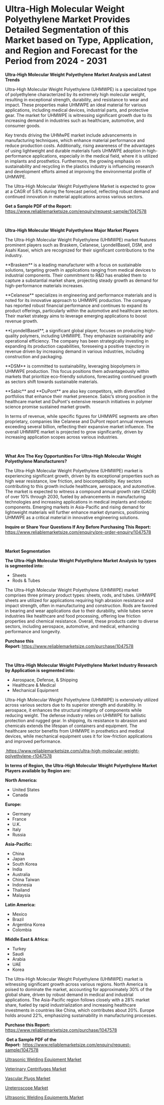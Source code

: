 <p><h1>Ultra-High Molecular Weight Polyethylene Market Provides Detailed Segmentation of this Market based on Type, Application, and Region and Forecast for the Period from 2024 - 2031</h1></p><p><strong>Ultra-High Molecular Weight Polyethylene Market Analysis and Latest Trends</strong></p>
<p><p>Ultra-High Molecular Weight Polyethylene (UHMWPE) is a specialized type of polyethylene characterized by its extremely high molecular weight, resulting in exceptional strength, durability, and resistance to wear and impact. These properties make UHMWPE an ideal material for various applications, including medical devices, industrial parts, and protective gear. The market for UHMWPE is witnessing significant growth due to its increasing demand in industries such as healthcare, automotive, and consumer goods.</p><p>Key trends driving the UHMwPE market include advancements in manufacturing techniques, which enhance material performance and reduce production costs. Additionally, rising awareness of the advantages of using lightweight and durable materials fuels UHMWPE adoption in high-performance applications, especially in the medical field, where it is utilized in implants and prosthetics. Furthermore, the growing emphasis on sustainability and recycling in the plastics industry is influencing research and development efforts aimed at improving the environmental profile of UHMWPE.</p><p>The Ultra-High Molecular Weight Polyethylene Market is expected to grow at a CAGR of 5.6% during the forecast period, reflecting robust demand and continued innovation in material applications across various sectors.</p></p>
<p><strong>Get a Sample PDF of the Report:&nbsp;</strong> <a href="https://www.reliablemarketsize.com/enquiry/request-sample/1047578?utm_campaign=1413&utm_medium=2&utm_source=Github&utm_content=ia&utm_term=20102024&utm_id=ultra-high-molecular-weight-polyethylene">https://www.reliablemarketsize.com/enquiry/request-sample/1047578</a></p>
<p>&nbsp;</p>
<p><strong>Ultra-High Molecular Weight Polyethylene Major Market Players</strong></p>
<p><p>The Ultra-High Molecular Weight Polyethylene (UHMWPE) market features prominent players such as Braskem, Celanese, LyondellBasell, DSM, and Asahi Kasei, which are recognized for their significant contributions to the industry.</p><p>**Braskem** is a leading manufacturer with a focus on sustainable solutions, targeting growth in applications ranging from medical devices to industrial components. Their commitment to R&D has enabled them to capture a substantial market share, projecting steady growth as demand for high-performance materials increases.</p><p>**Celanese** specializes in engineering and performance materials and is noted for its innovative approach to UHMWPE production. The company has reported robust financial performance and continues to expand its product offerings, particularly within the automotive and healthcare sectors. Their market strategy aims to leverage emerging applications to boost revenue growth.</p><p>**LyondellBasell**, a significant global player, focuses on producing high-quality polymers, including UHMWPE. They emphasize sustainability and operational efficiency. The company has been strategically investing in expanding its production capabilities, foreseeing a positive trajectory in revenue driven by increasing demand in various industries, including construction and packaging.</p><p>**DSM** is committed to sustainability, leveraging biopolymers in UHMWPE production. This focus positions them advantageously within markets that prioritize eco-friendly solutions, forecasting continued growth as sectors shift towards sustainable materials.</p><p>**Sabic** and **DuPont** are also key competitors, with diversified portfolios that enhance their market presence. Sabic’s strong position in the healthcare market and DuPont's extensive research initiatives in polymer science promise sustained market growth.</p><p>In terms of revenue, while specific figures for UHMWPE segments are often proprietary, companies like Celanese and DuPont report annual revenues exceeding several billion, reflecting their expansive market influence. The overall UHMWPE market is projected to grow significantly, driven by increasing application scopes across various industries.</p></p>
<p>&nbsp;</p>
<p><strong>What Are The Key Opportunities For Ultra-High Molecular Weight Polyethylene Manufacturers?</strong></p>
<p><p>The Ultra-High Molecular Weight Polyethylene (UHMWPE) market is experiencing significant growth, driven by its exceptional properties such as high wear resistance, low friction, and biocompatibility. Key sectors contributing to this growth include healthcare, aerospace, and automotive. The market is expected to witness a compound annual growth rate (CAGR) of over 10% through 2030, fueled by advancements in manufacturing technologies and increasing applications in medical implants and robotic components. Emerging markets in Asia-Pacific and rising demand for lightweight materials will further enhance market dynamics, positioning UHMWPE as a critical material in innovative engineering solutions.</p></p>
<p><strong>Inquire or Share Your Questions If Any Before Purchasing This Report:</strong> <a href="https://www.reliablemarketsize.com/enquiry/pre-order-enquiry/1047578?utm_campaign=1413&utm_medium=2&utm_source=Github&utm_content=ia&utm_term=20102024&utm_id=ultra-high-molecular-weight-polyethylene">https://www.reliablemarketsize.com/enquiry/pre-order-enquiry/1047578</a></p>
<p>&nbsp;</p>
<p><strong>Market Segmentation</strong></p>
<p><strong>The Ultra-High Molecular Weight Polyethylene Market Analysis by types is segmented into:</strong></p>
<p><ul><li>Sheets</li><li>Rods & Tubes</li></ul></p>
<p><p>The Ultra-High Molecular Weight Polyethylene (UHMWPE) market comprises three primary product types: sheets, rods, and tubes. UHMWPE sheets are utilized for applications requiring high abrasion resistance and impact strength, often in manufacturing and construction. Rods are favored in bearing and wear applications due to their durability, while tubes serve industries like healthcare and food processing, offering low friction properties and chemical resistance. Overall, these products cater to diverse sectors, including aerospace, automotive, and medical, enhancing performance and longevity.</p></p>
<p><strong>Purchase this Report:&nbsp;</strong><a href="https://www.reliablemarketsize.com/purchase/1047578?utm_campaign=1413&utm_medium=2&utm_source=Github&utm_content=ia&utm_term=20102024&utm_id=ultra-high-molecular-weight-polyethylene">https://www.reliablemarketsize.com/purchase/1047578</a></p>
<p>&nbsp;</p>
<p><strong>The Ultra-High Molecular Weight Polyethylene Market Industry Research by Application is segmented into:</strong></p>
<p><ul><li>Aerospace, Defense, & Shipping</li><li>Healthcare & Medical</li><li>Mechanical Equipment</li></ul></p>
<p><p>Ultra-High Molecular Weight Polyethylene (UHMWPE) is extensively utilized across various sectors due to its superior strength and durability. In aerospace, it enhances the structural integrity of components while reducing weight. The defense industry relies on UHMWPE for ballistic protection and rugged gear. In shipping, its resistance to abrasion and chemicals extends the lifespan of containers and equipment. The healthcare sector benefits from UHMWPE in prosthetics and medical devices, while mechanical equipment uses it for low-friction applications and improved performance.</p></p>
<p><a href="https://www.reliablemarketsize.com/ultra-high-molecular-weight-polyethylene-r1047578?utm_campaign=1413&utm_medium=2&utm_source=Github&utm_content=ia&utm_term=20102024&utm_id=ultra-high-molecular-weight-polyethylene">&nbsp;https://www.reliablemarketsize.com/ultra-high-molecular-weight-polyethylene-r1047578</a></p>
<p><strong>In terms of Region, the Ultra-High Molecular Weight Polyethylene Market Players available by Region are:</strong></p>
<p>
    <p> <strong> North America: </strong>
        <ul>
            <li>United States</li>
            <li>Canada</li>
        </ul>
        </p> 
    <p> <strong> Europe: </strong>
        <ul>
            <li>Germany</li>
            <li>France</li>
            <li>U.K.</li>
            <li>Italy</li>
            <li>Russia</li>
        </ul>
        </p> 
    <p> <strong> Asia-Pacific: </strong>
        <ul>
            <li>China</li>
            <li>Japan</li>
            <li>South Korea</li>
            <li>India</li>
            <li>Australia</li>
            <li>China Taiwan</li>
            <li>Indonesia</li>
            <li>Thailand</li>
            <li>Malaysia</li>
        </ul>
        </p> 
    <p> <strong> Latin America: </strong>
        <ul>
            <li>Mexico</li>
            <li>Brazil</li>
            <li>Argentina Korea</li>
            <li>Colombia</li>
        </ul>
        </p> 
    <p> <strong> Middle East & Africa: </strong>
        <ul>
            <li>Turkey</li>
            <li>Saudi</li>
            <li>Arabia</li>
            <li>UAE</li>
            <li>Korea</li>
        </ul>
    </p>
    </p>
<p><p>The Ultra-High Molecular Weight Polyethylene (UHMWPE) market is witnessing significant growth across various regions. North America is poised to dominate the market, accounting for approximately 30% of the global share, driven by robust demand in medical and industrial applications. The Asia-Pacific region follows closely with a 28% market share, fueled by rapid industrialization and increasing healthcare investments in countries like China, which contributes about 20%. Europe holds around 22%, emphasizing sustainability in manufacturing processes.</p></p>
<p><strong>Purchase this Report: </strong><a href="https://www.reliablemarketsize.com/purchase/1047578?utm_campaign=1413&utm_medium=2&utm_source=Github&utm_content=ia&utm_term=20102024&utm_id=ultra-high-molecular-weight-polyethylene">https://www.reliablemarketsize.com/purchase/1047578</a></p>
<p>&nbsp;<strong>Get a Sample PDF of the Report:&nbsp;&nbsp;</strong><a href="https://www.reliablemarketsize.com/enquiry/request-sample/1047578?utm_campaign=1413&utm_medium=2&utm_source=Github&utm_content=ia&utm_term=20102024&utm_id=ultra-high-molecular-weight-polyethylene">https://www.reliablemarketsize.com/enquiry/request-sample/1047578</a></p>
<p><strong></strong></p>
<p><p><a href="https://github.com/chantekestenmo/Market-Research-Report-List-1/blob/main/ultrasonic-welding-equipment-market.md?utm_campaign=1413&utm_medium=2&utm_source=Github&utm_content=ia&utm_term=20102024&utm_id=ultra-high-molecular-weight-polyethylene">Ultrasonic Welding Equipment Market</a></p><p><a href="https://www.linkedin.com/pulse/veterinary-centrifuges-market-trends-insights-type-application-q4xce?utm_campaign=1413&utm_medium=2&utm_source=Github&utm_content=ia&utm_term=20102024&utm_id=ultra-high-molecular-weight-polyethylene">Veterinary Centrifuges Market</a></p><p><a href="https://www.linkedin.com/pulse/vascular-plugs-market-evolution-global-trends-regional-dynamics-rv3he?utm_campaign=1413&utm_medium=2&utm_source=Github&utm_content=ia&utm_term=20102024&utm_id=ultra-high-molecular-weight-polyethylene">Vascular Plugs Market</a></p><p><a href="https://www.linkedin.com/pulse/ureteroscope-market-ecosystem-competitive-landscape-strategic-p22ce?utm_campaign=1413&utm_medium=2&utm_source=Github&utm_content=ia&utm_term=20102024&utm_id=ultra-high-molecular-weight-polyethylene">Ureteroscope Market</a></p><p><a href="https://github.com/ChiragRP21/Market-Research-Report-List-6/blob/main/ultrasonic-welding-equipments-market.md?utm_campaign=1413&utm_medium=2&utm_source=Github&utm_content=ia&utm_term=20102024&utm_id=ultra-high-molecular-weight-polyethylene">Ultrasonic Welding Equipments Market</a></p></p>